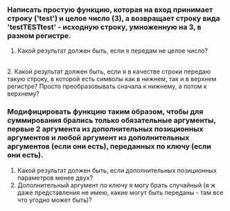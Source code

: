 ### Написать простую функцию, которая на вход принимает строку ('test') и целое число (3), а возвращает строку вида 'testTESTtest' - исходную строку, умноженную на 3, в разном регистре.
1. Какой результат должен быть, если я передам не целое число?
<BR/>
2. Какой результат должен быть, если я в качестве строки передаю такую строку, в которой есть символы как в нижнем, так и в верхнем регистре? Просто преобразовывать сначала к нижнему, а потом к верхнему?
<BR/>

### Модифицировать функцию таким образом, чтобы для суммирования брались только обязательные аргументы, первые 2 аргумента из дополнительных позиционных аргументов и любой аргумент из дополнительных аргументов (если они есть), переданных по ключу (если они есть).

1. Какой результат должен быть, если дополнительных позиционных параметров менее двух?
2. Дополнительный аргумент по ключу я могу брать случайный (я ж даже представления не имею, какие могут быть переданы - там все что угодно может быть)?